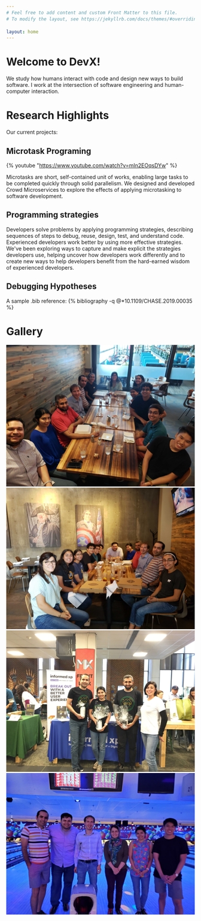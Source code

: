 ```yaml
---
# Feel free to add content and custom Front Matter to this file.
# To modify the layout, see https://jekyllrb.com/docs/themes/#overriding-theme-defaults

layout: home
---
```


# Welcome to DevX!
We study how humans interact with code and design new ways to build software. I work at the intersection
of software engineering and human-computer interaction.
  
# Research Highlights
Our current projects:

## Microtask Programing
 {% youtube "https://www.youtube.com/watch?v=mIn2EOqsDYw" %}
 
Microtasks are short, self-contained unit of works, enabling large tasks to be completed quickly
through solid parallelism.
We designed and developed Crowd Microservices to explore the effects
of applying microtasking to software development.
    
## Programming strategies
Developers solve problems by applying programming strategies, describing sequences of steps to debug,
reuse, design, test, and understand code. Experienced developers work better by using more effective
strategies. We've been exploring ways to capture and make explicit the strategies developers use, helping
uncover how developers work differently and to create new ways to help developers benefit from the
hard-earned wisdom of experienced developers.

## Debugging Hypotheses
A sample .bib reference:
{% bibliography -q @*10.1109/CHASE.2019.00035 %}

# Gallery
![alt text](assets/img/gallery/gallery-1.jpg "Group at Oh! George, Fairfax, VA")
![alt text](assets/img/gallery/gallery-2.jpg "Group at Oh! George, Fairfax, VA")
![alt text](assets/img/gallery/gallery-3.jpg "Group at Oh! George, Fairfax, VA")
![alt text](assets/img/gallery/gallery-4.JPG "Group at Oh! George, Fairfax, VA")


